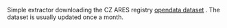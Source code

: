 Simple extractor downloading the CZ ARES registry [opendata dataset](http://wwwinfo.mfcr.cz/ares/ares_opendata.html.cz) . 
The dataset is usually updated once a month.